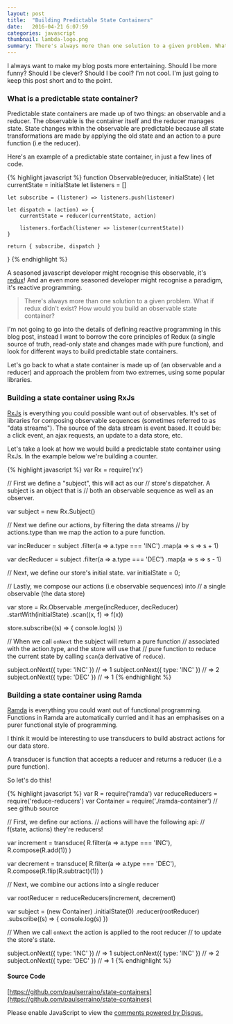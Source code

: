 ```yaml
---
layout: post
title:  "Building Predictable State Containers"
date:   2016-04-21 6:07:59
categories: javascript
thumbnail: lambda-logo.png
summary: There's always more than one solution to a given problem. What if redux didn't exist? How would you build an observable state container?
---
```


I always want to make my blog posts more entertaining. Should I be more funny? Should I be clever? Should I be cool? I'm not cool. I'm just going to keep this post short and to the point.

### What is a predictable state container?

Predictable state containers are made up of two things: an observable and a reducer. The observable is the container itself and the reducer manages state. State changes within the observable are predictable because all state transformations are made by applying the old state and an action to a pure function (i.e the reducer).

Here's an example of a predictable state container, in just a few lines of code.

{% highlight javascript %}
function Observable(reducer, initialState) {
    let currentState = initialState
    let listeners = []

    let subscribe = (listener) => listeners.push(listener)

    let dispatch = (action) => {
        currentState = reducer(currentState, action)

        listeners.forEach(listener => listener(currentState))
    }

    return { subscribe, dispatch }
}
{% endhighlight %}

A seasoned javascript developer might recognise this observable, it's [redux](https://github.com/reactjs/redux)! And an even more seasoned developer might recognise a paradigm, it's reactive programming.

> There's always more than one solution to a given problem. What if redux didn't exist? How would you build an observable state container?

I'm not going to go into the details of defining reactive programming in this blog post, instead I want to borrow the core principles of Redux (a single source of truth, read-only state and changes made with pure function), and look for different ways to build predictable state containers.

Let's go back to what a state container is made up of (an observable and a reducer) and approach the problem from two extremes, using some popular libraries.

### Building a state container using RxJs

[RxJs](http://reactivex.io) is everything you could possible want out of observables. It's set of libraries for composing observable sequences (sometimes referred to as "data streams"). The source of the data stream is event based. It could be: a click event, an ajax requests, an update to a data store, etc.

Let's take a look at how we would build a predictable state container using RxJs. In the example below we're building a counter.

{% highlight javascript %}
var Rx = require('rx')

// First we define a "subject", this will act as our
// store's dispatcher. A subject is an object that is
// both an observable sequence as well as an observer.

var subject = new Rx.Subject()

// Next we define our actions, by filtering the data streams
// by actions.type than we map the action to a pure function.

var incReducer = subject
    .filter(a => a.type === 'INC')
    .map(a => s => s + 1)

var decReducer = subject
    .filter(a => a.type === 'DEC')
    .map(a => s => s - 1)

// Next, we define our store's initial state.
var initialState = 0;

// Lastly, we compose our actions (i.e observable sequences) into
// a single observable (the data store)

var store = Rx.Observable
    .merge(incReducer, decReducer)
    .startWith(initialState)
    .scan((x, f) => f(x))

store.subscribe((s) => {
    console.log(s)
})

// When we call `onNext` the subject will return a pure function
// associated with the action.type, and the store will use that
// pure function to reduce the current state by calling `scan`(a derivative of `reduce`).

subject.onNext({ type: 'INC' }) // => 1
subject.onNext({ type: 'INC' }) // => 2
subject.onNext({ type: 'DEC' }) // => 1
{% endhighlight %}


### Building a state container using Ramda

[Ramda](http://ramdajs.com) is everything you could want out of functional programming. Functions in Ramda are automatically curried and it has an emphasises on a purer functional style of programming.

I think it would be interesting to use transducers to build abstract actions for our data store.

A transducer is function that accepts a reducer and returns a reducer (i.e a pure function).

So let's do this!

{% highlight javascript %}
var R = require('ramda')
var reduceReducers = require('reduce-reducers')
var Container = require('./ramda-container') // see github source

// First, we define our actions.
// actions will have the following api:
// f(state, actions) they're reducers!

var increment = transduce(
    R.filter(a => a.type === 'INC'),
    R.compose(R.add(1))
)

var decrement = transduce(
    R.filter(a => a.type === 'DEC'),
    R.compose(R.flip(R.subtract)(1))
)

// Next, we combine our actions into a single reducer

var rootReducer = reduceReducers(increment, decrement)

var subject = (new Container)
    .initialState(0)
    .reducer(rootReducer)
    .subscribe((s) => {
        console.log(s)
    })

// When we call `onNext` the action is applied to the root reducer
// to update the store's state.

subject.onNext({ type: 'INC' }) // => 1
subject.onNext({ type: 'INC' }) // => 2
subject.onNext({ type: 'DEC' }) // => 1
{% endhighlight %}

#### Source Code
[https://github.com/paulserraino/state-containers](https://github.com/paulserraino/state-containers)

<div id="disqus_thread"></div>
<script>

(function() { // DON'T EDIT BELOW THIS LINE
var d = document, s = d.createElement('script');

s.src = '//paulserrainogithub.disqus.com/embed.js';

s.setAttribute('data-timestamp', +new Date());
(d.head || d.body).appendChild(s);
})();
</script>
<noscript>Please enable JavaScript to view the <a href="https://disqus.com/?ref_noscript" rel="nofollow">comments powered by Disqus.</a></noscript>
